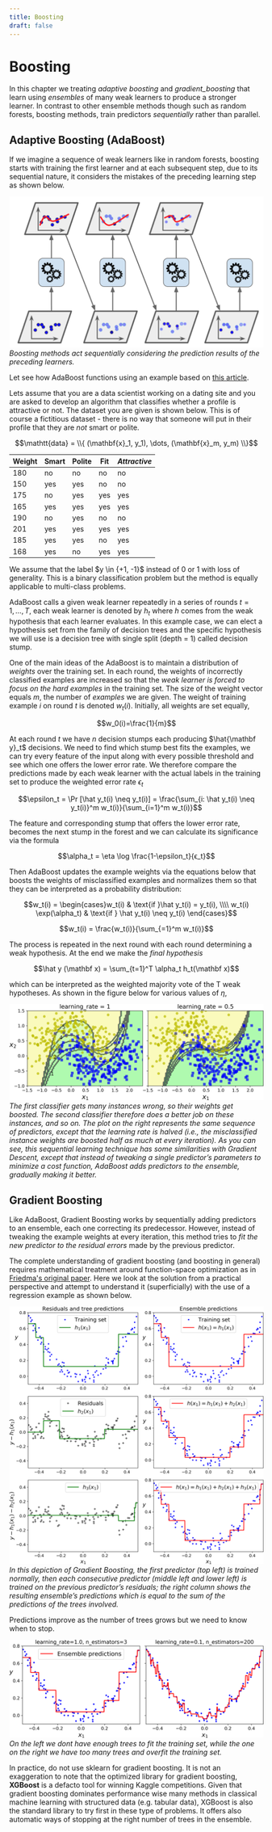 ```yaml
---
title: Boosting
draft: false
---
```


# Boosting

In this chapter we treating _adaptive boosting_ and _gradient_boosting_ that learn using _ensembles_ of many weak learners to produce a stronger learner.  In contrast to other ensemble methods though such as random forests, boosting methods, train predictors _sequentially_ rather than parallel. 

## Adaptive Boosting (AdaBoost)

If we imagine a sequence of weak learners like in random forests, boosting starts with training the first learner and at each subsequent step, due to its sequential nature, it considers the mistakes of the preceding learning step as shown below. 

![boosting-learners](images/boosting-learners.png#center)
*Boosting methods act sequentially considering the prediction results of the preceding learners.* 

<!-- Note that the figure shows multiple instances of weak learners - this is not necessarily a real implementation but a conceptual depiction.  -->

Let see how AdaBoost functions using an example based on [this article](https://towardsdatascience.com/machine-learning-part-17-boosting-algorithms-adaboost-in-python-d00faac6c464).

Lets assume that you are a data scientist working on a dating site and you are asked to develop an algorithm that classifies whether a profile is attractive or not.  The dataset you are given is shown below.  This is of course a fictitious dataset - there is no way that someone will put in their profile that they are _not_ smart or polite.  

$$\mathtt{data} = \\{ (\mathbf{x}_1, y_1), \dots, (\mathbf{x}_m, y_m) \\}$$

| Weight    | Smart    | Polite    | Fit    | _Attractive_    |
| --- | --- | --- | --- | --- |
|  180   | no    |  no   | no    | no   |
|  150  |  yes   |  yes   | no    | no    |
|  175  |  no   |  yes   |  yes   |  yes   |
|  165   | yes    | yes    | yes    | yes    |
|   190  | no   |  yes   |  no  |   no  |
|   201  |  yes   | yes    |  yes   | yes    |
|   185  |  yes   |  yes   | no    |  yes   |
|   168  |  yes   |  no   |  yes   |  yes   |

We assume that the label $y \in \{+1, -1}$ instead of 0 or 1 with loss of generality. This is a binary classification problem but the method is equally applicable to multi-class problems. 

AdaBoost calls a given weak learner repeatedly in a series of rounds $t=1, \dots, T$, each weak learner is denoted by $h_t$ where $h$ comes from the weak hypothesis that each learner evaluates. In this example case, we can elect a hypothesis set from the family of decision trees and the specific hypothesis we will use is a decision tree with single split (depth = 1) called decision stump. 

One of the main ideas of the AdaBoost is to maintain a distribution of _weights_ over the training set. In each round, the weights of incorrectly classified examples are increased so that the _weak learner is forced to focus on the hard examples_ in the training set. The size of the weight vector equals $m$, the number of _examples_ we are given. The weight of training example $i$ on round $t$ is denoted $w_t(i)$.  Initially, all weights are set equally,

$$w_0(i)=\frac{1}{m}$$

At each round $t$ we have $n$ decision stumps each producing $\hat{\mathbf y}_t$ decisions.  We need to find which stump best fits the examples, we can try every feature of the input along with every possible threshold and see which one offers the lower error rate. We therefore compare the predictions made by each weak learner with the actual labels in the training set to produce the weighted error rate $\epsilon_t$ 

$$\epsilon_t = \Pr [\hat y_t(i) \neq y_t(i)] = \frac{\sum_{i: \hat y_t(i) \neq y_t(i)}^m w_t(i)}{\sum_{i=1}^m w_t(i)}$$

The feature and corresponding stump that offers the lower error rate, becomes the next stump in the forest and we can calculate its significance via the formula

$$\alpha_t = \eta \log \frac{1-\epsilon_t}{ϵ_t}$$

Then AdaBoost updates the example weights via the equations below that boosts the weights of misclassified examples and normalizes them so that they can be interpreted as a probability distribution:

$$w_t(i) = \begin{cases}w_t(i) & \text{if }\hat y_t(i) = y_t(i), \\\\ 
w_t(i) \exp(\alpha_t) & \text{if } \hat y_t(i) \neq y_t(i)  \end{cases}$$

$$w_t(i) = \frac{w_t(i)}{\sum_{=1}^m w_t(i)}$$

The process is repeated in the next round with each round determining a weak hypothesis. At the end we make the _final hypothesis_

$$\hat y (\mathbf x) = \sum_{t=1}^T \alpha_t h_t(\mathbf x)$$

which can be interpreted as the weighted majority vote of the T weak hypotheses. As shown in the figure below for various values of $\eta$,

![adaboost-perf](images/adaboost-perf.png#center)
*The first classifier gets many instances wrong, so their weights get boosted. The second classifier therefore does a better job on these instances, and so on. The plot on the right represents the same sequence of predictors, except that the learning rate is halved (i.e., the misclassified instance weights are boosted half as much at every iteration). As you can see, this sequential learning technique has some similarities with Gradient Descent, except that instead of tweaking a single predictor’s parameters to minimize a cost function, AdaBoost adds predictors to the ensemble, gradually making it better.* 


## Gradient Boosting

Like AdaBoost, Gradient Boosting works by sequentially adding predictors to an ensemble, each one correcting its predecessor. However, instead of tweaking the example weights at every iteration, this method tries to _fit the new predictor to the residual errors_ made by the previous predictor. 

The complete understanding of gradient boosting (and boosting in general) requires mathematical treatment around function-space optimization  as in [Friedma's original paper](https://statweb.stanford.edu/~jhf/ftp/trebst.pdf). Here we look at the solution from a practical perspective and attempt to understand it (superficially) with the use of a regression example as shown below. 

![gradient-boost-example](images/gradient-boost-example.png#center)
*In this depiction of Gradient Boosting, the first predictor (top left) is trained normally, then each consecutive predictor (middle left and lower left) is trained on the previous predictor’s residuals; the right column shows the resulting ensemble’s predictions which is equal to the sum of the predictions of the trees involved.*

Predictions improve as the number of trees grows but we need to know when to stop. 

![gradient-boosting-performance](images/gradient-boosting-performance.png#center)
*On the left we  dont have enough trees to fit the training set, while the one on the right we have too many trees and overfit the training set.*

In practice, do not use sklearn for gradient boosting. It is not an exaggeration to note that the optimized library for gradient boosting, **XGBoost** is a defacto tool for winning Kaggle competitions. Given that gradient boosting dominates performance wise many methods in classical machine learning with structured data (e.g. tabular data), XGBoost is also the standard library to try first in these type of problems. It offers also automatic ways of stopping at the right number of trees in the ensemble. 

